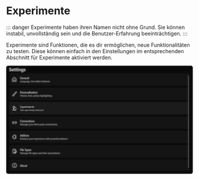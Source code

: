 ﻿---
prev:
   text: 'Benutzung - FTP-Integration'
   link: '/de-DE/usage/ftp-integration'
next: 
   text: 'Experimente - Code Vervollständigung'
   link: '/de-DE/usage/experiments/code-completion'
---

# Experimente

::: danger
Experimente haben ihren Namen nicht ohne Grund. Sie können instabil, unvollständig sein und die Benutzer-Erfahrung beeinträchtigen.
:::

Experimente sind Funktionen, die es dir ermöglichen, neue Funktionalitäten zu testen.
Diese können einfach in den Einstellungen im entsprechenden Abschnitt für Experimente aktiviert werden.

<img src="./images/experiments.webp" alt="Einstellungs Fenster" style="border-radius: 5px;" />
